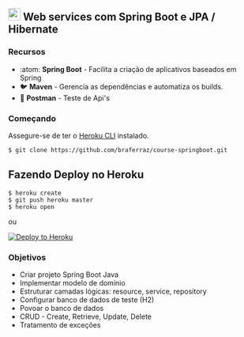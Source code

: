 ## <img width="25px" src="https://user-images.githubusercontent.com/50770601/91883063-43fbab00-ec5a-11ea-898a-f8270afb723e.jpg"/> Web services com Spring Boot e JPA / Hibernate    

### Recursos
- :atom: **Spring Boot** - Facilita a criação de aplicativos baseados em Spring 
- :bird: **Maven** - Gerencia as dependências e automatiza os builds.
- :basketball: **Postman** - Teste de Api's

### Começando
Assegure-se de ter o [Heroku CLI](https://cli.heroku.com/) instalado.

```sh
$ git clone https://github.com/braferraz/course-springboot.git 
```

## Fazendo Deploy no Heroku

```
$ heroku create
$ git push heroku master
$ heroku open
```
ou

[![Deploy to Heroku](https://www.herokucdn.com/deploy/button.png)](https://heroku.com/deploy)

### Objetivos
- Criar projeto Spring Boot Java
- Implementar modelo de domínio
- Estruturar camadas lógicas: resource, service, repository
- Configurar banco de dados de teste (H2)
- Povoar o banco de dados
- CRUD - Create, Retrieve, Update, Delete
- Tratamento de exceções

